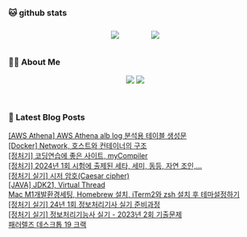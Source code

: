 
###  🐱 github stats  

<div id="main" align="center">
    <img src="https://github-readme-stats.vercel.app/api?username=peterica&count_private=true&show_icons=true&theme=radical"
        style="height: auto; margin-left: 20px; margin-right: 20px; padding: 10px;"/>
    <img src="https://github-readme-stats.vercel.app/api/top-langs/?username=peterica&layout=compact"   
        style="height: auto; margin-left: 20px; margin-right: 20px; padding: 10px;"/>
</div>

###  💁‍♀️ About Me  
<p align="center">
    <a href="https://peterica.tistory.com/"><img src="https://img.shields.io/badge/Blog-FF5722?style=flat-square&logo=Blogger&logoColor=white"/></a>
    <a href="mailto:ilovefran.ofm@gmail.com"><img src="https://img.shields.io/badge/Gmail-d14836?style=flat-square&logo=Gmail&logoColor=white&link=ilovefran.ofm@gmail.com"/></a>
</p>

<br>

### 📕 Latest Blog Posts   

<a href ="http://peterica.tistory.com/161"> [AWS Athena] AWS Athena alb log 분석용 테이블 생성문 </a> <br><a href ="http://peterica.tistory.com/646"> [Docker] Network, 호스트와 컨테이너의 구조 </a> <br><a href ="http://peterica.tistory.com/644"> [정처기] 코딩연습에 좋은 사이트, myCompiler </a> <br><a href ="http://peterica.tistory.com/645"> [정처기] 2024년 1회 시험에 출제된 세타, 세미, 동등, 자연 조인,... </a> <br><a href ="http://peterica.tistory.com/643"> [정처기 실기] 시저 암호(Caesar cipher) </a> <br><a href ="http://peterica.tistory.com/642"> [JAVA] JDK21, Virtual Thread </a> <br><a href ="http://peterica.tistory.com/107"> Mac M1개발환경세팅, Homebrew 설치, iTerm2와 zsh 설치 후 테마설정하기 </a> <br><a href ="http://peterica.tistory.com/593"> [정처기 실기] 24년 1회 정보처리기사 실기 준비과정 </a> <br><a href ="http://peterica.tistory.com/630"> [정처기 실기] 정보처리기능사 실기 - 2023년 2회 기출문제 </a> <br><a href ="http://peterica.tistory.com/475"> 패러렐즈 데스크톱 19 크랙 </a> <br>
